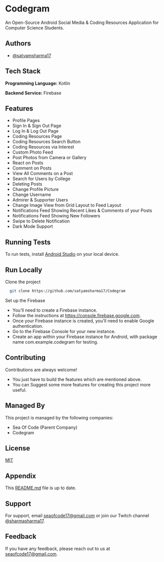 # Codegram

An Open-Source Android Social Media & Coding Resources Application for Computer Science Students.

## Authors

- [@satyamsharma17](https://www.github.com/satyamsharma17)

## Tech Stack

**Programming Language:** Kotlin

**Backend Service:** Firebase

## Features

- Profile Pages
- Sign In & Sign Out Page
- Log In & Log Out Page
- Coding Resources Page
- Coding Resources Search Button
- Coding Resources via Interest
- Custom Photo Feed
- Post Photos from Camera or Gallery
- React on Posts
- Comment on Posts
- View All Comments on a Post
- Search for Users by College
- Deleting Posts
- Change Profile Picture
- Change Username
- Admirer & Supporter Users
- Change Image View from Grid Layout to Feed Layout
- Notifications Feed Showing Recent Likes & Comments of your Posts
- Notifications Feed Showing New Followers
- Swipe to Delete Notification
- Dark Mode Support

## Running Tests

To run tests, install [Android Studio](https://www.github.com/satyamsharma17) on your local device.

## Run Locally

Clone the project

```bash
  git clone https://github.com/satyamsharma17/Codegram
```

Set up the Firebase

- You'll need to create a Firebase instance.
- Follow the instructions at https://console.firebase.google.com.
- Once your Firebase instance is created, you'll need to enable Google authentication.
- Go to the Firebase Console for your new instance.
- Create an app within your Firebase instance for Android, with package name com.example.codegram for testing.

## Contributing

Contributions are always welcome!

- You just have to build the features which are mentioned above.
- You can Suggest some more features for creating this project more useful.
  
## Managed By

This project is managed by the following companies:

- Sea Of Code (Parent Company)
- Codegram
  
## License

[MIT](https://github.com/satyamsharma17/Codegram/blob/master/LICENSE)
  
## Appendix

This [README.md](https://github.com/satyamsharma17/Codegram/blob/master/README.md) file is up to date.

## Support

For support, email seaofcode17@gmail.com or join our Twitch channel [@sharmasharma17](https://www.twitch.tv/sharmasatyam17).

## Feedback

If you have any feedback, please reach out to us at seaofcode17@gmail.com.

  
